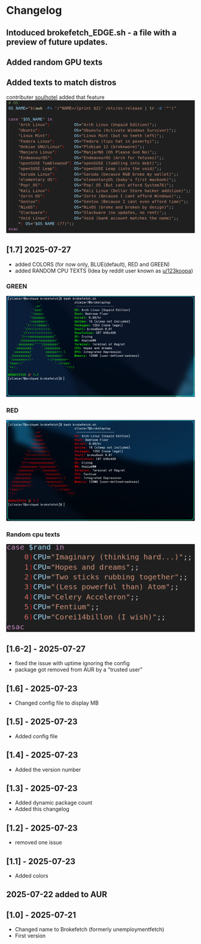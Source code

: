 # Changelog

## Intoduced brokefetch_EDGE.sh - a file with a preview of future updates.

## Added random GPU texts

## Added texts to match distros
contributer [soulhotel](https://github.com/soulhotel) added that feature
![screenshot](screenshots/os_texts.png)

## [1.7] 2025-07-27
- added COLORS (for now only, BLUE(default), RED and GREEN)
- added RANDOM CPU TEXTS (Idea by reddit user known as [u/123koopa](https://www.reddit.com/user/123koopa/))

### GREEN
![screenshot](screenshots/green1_7.png)
### RED
![screenshot](screenshots/red1_7.png)
### Random cpu texts
![screenshot](screenshots/randomcpu.png)


## [1.6-2] - 2025-07-27
- fixed the issue with uptime ignoring the config
- package got removed from AUR by a "trusted user"

## [1.6] - 2025-07-23
- Changed config file to display MB


## [1.5] - 2025-07-23
- Added config file

## [1.4] - 2025-07-23
- Added the version number

## [1.3] - 2025-07-23
- Added dynamic package count
- Added this changelog
 
## [1.2] - 2025-07-23
- removed one issue

## [1.1] - 2025-07-23
- Added colors

## 2025-07-22 added to AUR

## [1.0] - 2025-07-21
- Changed name to Brokefetch (formerly unemploymentfetch)
- First version

